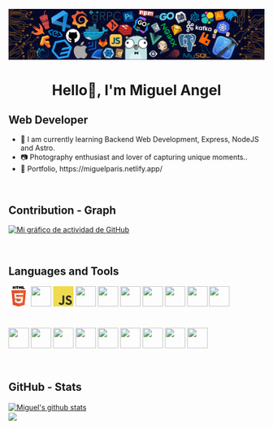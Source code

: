 ![Github Banner](https://github.com/Jaydeep-Yadav/Jaydeep-Yadav/blob/main/banner.png)

<h1 align="center">Hello👋, I'm Miguel Angel</h1>

<h2>Web Developer</h2>
<ul>
  <li>🌱 I am currently learning Backend Web Development, Express, NodeJS and Astro.</li>
  <li>📷 Photography enthusiast and lover of capturing unique moments..</li>
  <li>🧐 Portfolio, https://miguelparis.netlify.app/</li>
</ul>
<br />

<h2>Contribution - Graph</h2>

[![Mi gráfico de actividad de GitHub](https://github-readme-activity-graph.vercel.app/graph?username=MiguelRequenaR&theme=react-dark&hide_border=true)](https://github.com/ashutosh00710/github-readme-activity-graph)

<br/>

<h2>Languages and Tools</h2>


<code><img height="40" width="40" src="https://raw.githubusercontent.com/github/explore/80688e429a7d4ef2fca1e82350fe8e3517d3494d/topics/html/html.png"></code>
<code><img height="40" width="40" src="https://cdn.iconscout.com/icon/free/png-256/css-131-722685.png"></code>
<code><img height="40" width="40" src="https://raw.githubusercontent.com/github/explore/80688e429a7d4ef2fca1e82350fe8e3517d3494d/topics/javascript/javascript.png"></code>
<code><img height="40" width="40" src="https://upload.wikimedia.org/wikipedia/commons/thumb/4/4c/Typescript_logo_2020.svg/1200px-Typescript_logo_2020.svg.png"></code>
<code><img height="40" width="40" src="https://cdn.iconscout.com/icon/free/png-256/free-react-1-282599.png?f=webp&w=256"></code>
<code><img height="40" width="40" src="https://cdn.iconscout.com/icon/free/png-256/free-tailwind-css-5285308-4406745.png?f=webp"></code>
<code><img height="40" width="40" src="https://upload.wikimedia.org/wikipedia/commons/f/f1/Vitejs-logo.svg"></code>
<code><img height="40" width="40" src="https://pbs.twimg.com/profile_images/1425897037602586625/ID6pueIo_400x400.png"></code>
<code><img height="40" width="40" src="https://www.drupal.org/files/project-images/nextjs-icon-dark-background.png"></code>
<code><img height="40" width="40" src="https://miro.medium.com/v2/resize:fit:900/1*TY9uBBO9leUbRtlXmQBiug.png"></code>


#

<code><img height="40" width="40" src="https://icon.icepanel.io/Technology/svg/Astro.svg"></code>
<code><img height="40" width="40" src="https://www.svgrepo.com/show/303251/mysql-logo.svg"></code>
<code><img height="40" width="40" src="https://upload.wikimedia.org/wikipedia/commons/thumb/2/29/Postgresql_elephant.svg/993px-Postgresql_elephant.svg.png"></code>
<code><img height="40" width="40" src="https://i.pinimg.com/originals/39/b2/e4/39b2e4ad77c23a2c11e5950a7dfa2aec.png"></code>
<code><img height="40" width="40" src="https://www.returngis.net/wp-content/uploads/2019/08/MongoDB-logo.jpg"></code>
<code><img height="40" width="40" src="https://yt3.googleusercontent.com/NuBWxGpdF0YzNSr7x_Tc8EEFXbQoHc0Xf9rU_ehxFPRikw8YPN886HltWeMDihKU8v5SeKFI3B4=s900-c-k-c0x00ffffff-no-rj"></code>
<code><img height="40" width="40" src="https://upload.wikimedia.org/wikipedia/commons/thumb/f/fb/Adobe_Illustrator_CC_icon.svg/788px-Adobe_Illustrator_CC_icon.svg.png"></code>
<code><img height="40" width="40" src="https://i.pinimg.com/736x/a5/58/b4/a558b426cb8973523f37bbed94cf0f09.jpg"></code>
<code><img height="40" width="40" src="https://w7.pngwing.com/pngs/548/34/png-transparent-adobe-photoshop-macos-bigsur-icon-thumbnail.png"></code>


<br/>


<h2>GitHub - Stats</h2>
<a href="https://github.com/anuraghazra/github-readme-stats">
  <img align="center" src="https://github-readme-stats.vercel.app/api?username=MiguelRequenaR&show_icons=true&include_all_commits=true&theme=tokyonight" alt="Miguel's github stats" />
</a>
<br />
<a href="https://github.com/anuraghazra/github-readme-stats">
  <img align="center" src="https://github-readme-stats.vercel.app/api/top-langs/?username=MiguelRequenaR&layout=compact&theme=tokyonight" />
</a>
<br />

<br />
